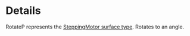 # Details
RotateP represents the [SteppingMotor surface type](enum:SurfaceType/SteppingMotor).
Rotates to an angle.
